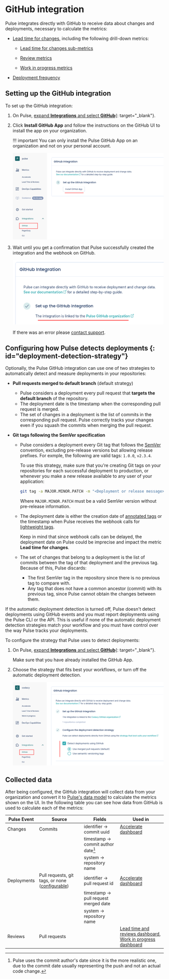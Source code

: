 # GitHub integration

Pulse integrates directly with GitHub to receive data about changes and deployments, necessary to calculate the metrics:

-   [Lead time for changes](../metrics/accelerate.md#lead-time-for-changes), including the following drill-down metrics:

    -   [Lead time for changes sub-metrics](../metrics/lead-time-reviews.md#lead-time-for-changes-sub-metrics)

    -   [Review metrics](../metrics/lead-time-reviews.md#review-metrics)

    -   [Work in progress metrics](../metrics/work-in-progress.md)

-   [Deployment frequency](../metrics/accelerate.md#deployment-frequency)

## Setting up the GitHub integration

To set up the GitHub integration:

1.  On Pulse, [expand **Integrations** and select **GitHub**](https://app.pulse.codacy.com/integrations/github){: target="_blank"}.

1.  Click **Install GitHub App** and follow the instructions on the GitHub UI to install the app on your organization.

    !!! important
        You can only install the Pulse GitHub App on an organization and not on your personal account.

    ![Installing the Pulse GitHub App](images/ghi-installing.png)

1.  Wait until you get a confirmation that Pulse successfully created the integration and the webhook on GitHub.

    ![Pulse GitHub integration set up successfully](images/ghi-ok.png)

    If there was an error please [contact support](mailto:pulsesupport@codacy.com).

## Configuring how Pulse detects deployments {: id="deployment-detection-strategy"}

Optionally, the Pulse GitHub integration can use one of two strategies to automatically detect and measure deployments in your repositories:

-   **Pull requests merged to default branch** (default strategy)

    -   Pulse considers a deployment every pull request that **targets the default branch** of the repository.
    -   The deployment date is the timestamp when the corresponding pull request is merged.
    -   The set of changes in a deployment is the list of commits in the corresponding pull request. Pulse correctly tracks your changes even if you squash the commits when merging the pull request.

-   **Git tags following the SemVer specification**

    -   Pulse considers a deployment every Git tag that follows the [SemVer](https://semver.org) convention, excluding pre-release versions but allowing release prefixes. For exmple, the following are valid tags: `1.0.0`, `v2.3.4`.

        To use this strategy, make sure that you're creating Git tags on your repositories for each successful deployment to production, or whenever you make a new release available to any user of your application:

        ```bash
        git tag -a MAJOR.MINOR.PATCH -m "<Deployment or release message>"
        ```

        Where `MAJOR.MINOR.PATCH` must be a valid SemVer version without pre-release information.

    -   The deployment date is either the creation date of [annotated tags](https://git-scm.com/book/en/v2/Git-Basics-Tagging#_annotated_tags) or the timestamp when Pulse receives the webhook calls for [lightweight tags](https://git-scm.com/book/en/v2/Git-Basics-Tagging#_lightweight_tags).

        Keep in mind that since webhook calls can be delayed, the deployment date on Pulse could be imprecise and impact the metric **Lead time for changes**.

    -   The set of changes that belong to a deployment is the list of commits between the tag of that deployment and the previous tag. Because of this, Pulse discards:

        -   The first SemVer tag in the repository since there is no previous tag to compare with.
        -   Any tag that does not have a common ancestor (commit) with its previous tag, since Pulse cannot obtain the changes between them.

If the automatic deployment detection is turned off, Pulse doesn't detect deployments using GitHub events and you must report deployments using the Pulse CLI or the API. This is useful if none of the automatic deployment detection strategies match your workflow and you must have control over the way Pulse tracks your deployments.

To configure the strategy that Pulse uses to detect deployments:

1.  On Pulse, [expand **Integrations** and select **GitHub**](https://app.pulse.codacy.com/integrations/github){: target="_blank"}.

    Make sure that you have already installed the GitHub App.

1.  Choose the strategy that fits best your workflows, or turn off the automatic deployment detection.

    ![Choosing a deployment triggering strategy](images/ghi-strategy.png)

## Collected data

After being configured, the GitHub integration will collect data from your organization and convert it to [Pulse's data model](https://ingestion.pulse.codacy.com/v1/api-docs#tocs_event) to calculate the metrics shown on the UI. In the following table you can see how data from GitHub is used to calculate each of the metrics:

| Pulse Event | Source                                                                            | Fields                               | Used in                                                                                                                          |
| ----------- | --------------------------------------------------------------------------------- | ------------------------------------ | -------------------------------------------------------------------------------------------------------------------------------- |
| Changes     | Commits                                                                           | identifier → commit uuid             | [Accelerate dashboard](../metrics/accelerate.md)                                                                                 |
|             |                                                                                   | timestamp → commit author date[^1]   |                                                                                                                                  |
|             |                                                                                   | system → repository name             |                                                                                                                                  |
| Deployments | Pull requests, git tags, or none ([configurable](#deployment-detection-strategy)) | identifier → pull request id         | [Accelerate dashboard](../metrics/accelerate.md)                                                                                 |
|             |                                                                                   | timestamp → pull request merged date |                                                                                                                                  |
|             |                                                                                   | system → repository name             |                                                                                                                                  |
| Reviews     | Pull requests                                                                     |                                      | [Lead time and reviews dashboard](../metrics/lead-time-reviews.md), [Work in progress dashboard](../metrics/work-in-progress.md) |

[^1]: Pulse uses the commit author's date since it is the more realistic one, due to the commit date usually representing the push and not an actual code change.
